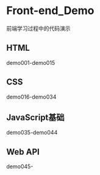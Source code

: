 # Front-end_Demo
前端学习过程中的代码演示

## HTML

demo001-demo015

## CSS

demo016-demo034

## JavaScript基础

demo035-demo044

## Web API

demo045-